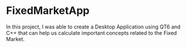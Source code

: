 # FixedMarketApp
In this project, I was able to create a Desktop Application using QT6 and C++ that can help us calculate important concepts related to the Fixed Market.
